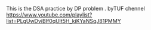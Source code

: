 This is the DSA practice by DP problem . byTUF chennel
https://www.youtube.com/playlist?list=PLgUwDviBIf0qUlt5H_kiKYaNSqJ81PMMY
